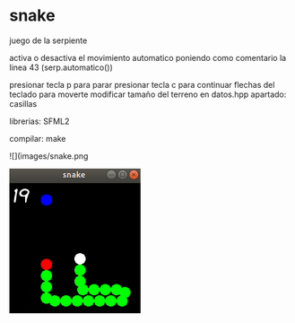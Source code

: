# snake

juego de la serpiente

activa o desactiva el movimiento automatico poniendo como comentario la linea 43 (serp.automatico())

presionar tecla p para parar
presionar tecla c para continuar
flechas del teclado para moverte
modificar tamaño del terreno en datos.hpp apartado: casillas

librerias:
  SFML2
  
compilar:
  make
  
![](images/snake.png

<img src="images/snake.png">
